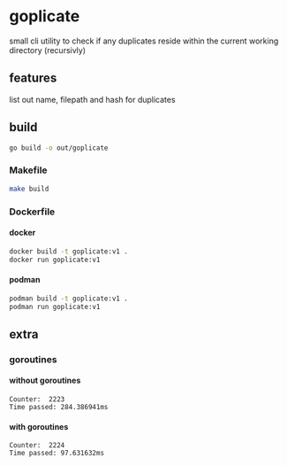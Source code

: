 # goplicate

small cli utility to check if any duplicates reside within the current working directory (recursivly)

## features
list out name, filepath and hash for duplicates

## build
```sh
go build -o out/goplicate
```

### Makefile
```sh
make build
```
### Dockerfile
#### docker
```sh
docker build -t goplicate:v1 .
docker run goplicate:v1
```
#### podman
```sh
podman build -t goplicate:v1 .
podman run goplicate:v1
```

## extra
### goroutines
#### without goroutines
```
Counter:  2223
Time passed: 284.386941ms
```
#### with goroutines
```
Counter:  2224
Time passed: 97.631632ms
```